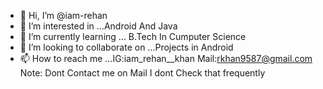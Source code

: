 - 👋 Hi, I’m @iam-rehan
- 👀 I’m interested in ...Android And Java
- 🌱 I’m currently learning ... B.Tech In Cumputer Science
- 💞️ I’m looking to collaborate on ...Projects in Android
- 📫 How to reach me ...IG:iam_rehan__khan
                        Mail:rkhan9587@gmail.com
                        Note: Dont Contact me on Mail I dont Check that frequently

<!---
iam-rehan/iam-rehan is a ✨ special ✨ repository because its `README.md` (this file) appears on your GitHub profile.
You can click the Preview link to take a look at your changes.
--->
